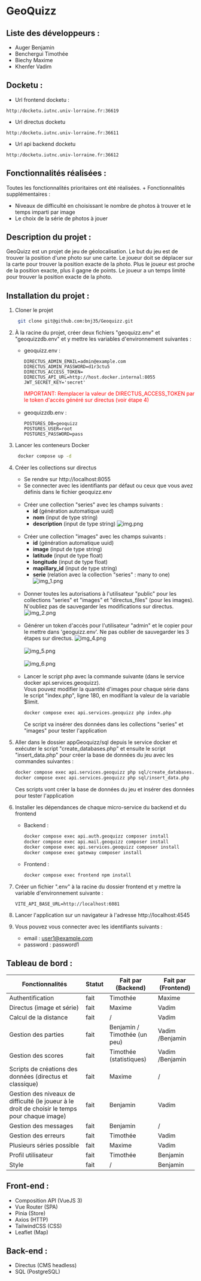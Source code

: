 # GeoQuizz

## Liste des développeurs :
- Auger Benjamin
- Benchergui Timothée
- Biechy Maxime
- Khenfer Vadim

## Docketu :
- Url frontend docketu :
```
http:/docketu.iutnc.univ-lorraine.fr:36619
```

- Url directus docketu
```
http:/docketu.iutnc.univ-lorraine.fr:36611
```

- Url api backend docketu
```
http:/docketu.iutnc.univ-lorraine.fr:36612
```

## Fonctionnalités réalisées :
Toutes les fonctionnalités prioritaires ont été réalisées. + Fonctionnalités supplémentaires :
- Niveaux de difficulté en choisissant le nombre de photos à trouver et le temps imparti par image
- Le choix de la série de photos à jouer

## Description du projet :
GeoQuizz est un projet de jeu de géolocalisation. Le but du jeu est de trouver la position d'une photo sur une carte. Le joueur doit se déplacer sur la carte pour trouver la position exacte de la photo. Plus le joueur est proche de la position exacte, plus il gagne de points. Le joueur a un temps limité pour trouver la position exacte de la photo.

## Installation du projet :
1. Cloner le projet
   ```bash
    git clone git@github.com:bnj35/Geoquizz.git
   ``` 
2. À la racine du projet, créer deux fichiers "geoquizz.env" et "geoquizzdb.env" et y mettre les variables d'environnement suivantes :
    - geoquizz.env :
      ```env
      DIRECTUS_ADMIN_EMAIL=admin@example.com
      DIRECTUS_ADMIN_PASSWORD=d1r3ctu5
      DIRECTUS_ACCESS_TOKEN=
      DIRECTUS_API_URL=http://host.docker.internal:8055
      JWT_SECRET_KEY='secret'
      ```
      <span style="color:red">IMPORTANT: Remplacer la valeur de DIRECTUS_ACCESS_TOKEN par le token d'accès généré sur directus (voir étape 4)</span><br><br>
    - geoquizzdb.env :
      ```env
      POSTGRES_DB=geoquizz
      POSTGRES_USER=root
      POSTGRES_PASSWORD=pass
      ```
   
3. Lancer les conteneurs Docker
   ```bash
    docker compose up -d
    ```
4. Créer les collections sur directus
   - Se rendre sur http://localhost:8055
   - Se connecter avec les identifiants par défaut ou ceux que vous avez définis dans le fichier geoquizz.env<br><br>
   - Créer une collection "series" avec les champs suivants :
     - <b>id</b> (génération automatique uuid)
     - <b>nom</b> (input de type string)
     - <b>description</b> (input de type string)
     ![img.png](images_readme/img.png)<br><br>
   - Créer une collection "images" avec les champs suivants :
     - <b>id</b> (génération automatique uuid)
     - <b>image</b> (input de type string)
     - <b>latitude</b> (input de type float)
     - <b>longitude</b> (input de type float)
     - <b>mapillary_id</b> (input de type string)
     - <b>serie</b> (relation avec la collection "series" : many to one)
     ![img_1.png](images_readme/img_1.png)<br><br>
   - Donner toutes les autorisations à l'utilisateur "public" pour les collections "series" et "images" et "directus_files" (pour les images).<br>N'oubliez pas de sauvegarder les modifications sur directus.
   ![img_2.png](images_readme/img_2.png)<br><br>
   - Générer un token d'accès pour l'utilisateur "admin" et le copier pour le mettre dans 'geoguizz.env'. Ne pas oublier de sauvegarder les 3 étapes sur directus.
   ![img_4.png](images_readme/img_4.png)<br><br>
   ![img_5.png](images_readme/img_5.png)<br><br>
   ![img_6.png](images_readme/img_6.png)<br><br>
   - Lancer le script php avec la commande suivante (dans le service docker api.services.geoquizz). <br> Vous pouvez modifier la quantité d'images pour chaque série dans le script "index.php", ligne 180, en modifiant la valeur de la variable $limit.
     ```bash
     docker compose exec api.services.geoquizz php index.php
     ```
     Ce script va insérer des données dans les collections "series" et "images" pour tester l'application
4. Aller dans le dossier appGeoquizz/sql depuis le service docker et exécuter le script "create_databases.php" et ensuite le script "insert_data.php" pour créer la base de données du jeu avec les commandes suivantes :
     ```bash
     docker compose exec api.services.geoquizz php sql/create_databases.php
     docker compose exec api.services.geoquizz php sql/insert_data.php
     ```
     Ces scripts vont créer la base de données du jeu et insérer des données pour tester l'application

5. Installer les dépendances de chaque micro-service du backend et du frontend 
    
    - Backend :
      ```bash
      docker compose exec api.auth.geoquizz composer install
      docker compose exec api.mail.geoquizz composer install
      docker compose exec api.services.geoquizz composer install
      docker compose exec gateway composer install
      ```
    - Frontend :
      ```bash
      docker compose exec frontend npm install
      ```

6. Créer un fichier ".env" à la racine du dossier frontend et y mettre la variable d'environnement suivante :
    ```env
    VITE_API_BASE_URL=http://localhost:6081
   ```
7. Lancer l'application sur un navigateur à l'adresse http://localhost:4545

8. Vous pouvez vous connecter avec les identifiants suivants :
    - email : user1@example.com
    - password : password1

## Tableau de bord :

| Fonctionnalités                                                                                | Statut | Fait par (Backend)           | Fait par (Frontend) |
|------------------------------------------------------------------------------------------------|--------|------------------------------|---------------------|
| Authentification                                                                               | fait   | Timothée                     | Maxime              |
| Directus (image et série)                                                                      | fait   | Maxime                       | Vadim               |
| Calcul de la distance                                                                          | fait   | /                            | Vadim               |
| Gestion des parties                                                                            | fait   | Benjamin / Timothée (un peu) | Vadim /Benjamin              |
| Gestion des scores                                                                             | fait   | Timothée (statistiques)      | Vadim /Benjamin              |
| Scripts de créations des données (directus et classique)                                       | fait   | Maxime                       | /                   |
| Gestion des niveaux de difficulté (le joueur à le droit de choisir le temps pour chaque image) | fait   | Benjamin                     | Vadim               |
| Gestion des messages                                                                           | fait   | Benjamin                     | /                   |
| Gestion des erreurs                                                                            | fait   | Timothée                     | Vadim               |
| Plusieurs séries possible                                                                      | fait   | Maxime                       | Vadim               |
| Profil utilisateur                                                                             | fait   | Timothée                     | Benjamin            |
| Style                                                                                          | fait   | /                            | Benjamin            |


## Front-end :
- Composition API (VueJS 3) 
- Vue Router (SPA)
- Pinia (Store)
- Axios (HTTP)
- TailwindCSS (CSS)
- Leaflet (Map)

## Back-end :
- Directus (CMS headless)
- SQL (PostgreSQL)
